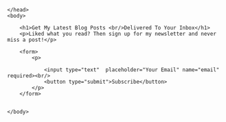 <!DOCTYPE html>
<html> 
    <head>
      <meta charset="utf-8">
        <title>Around the world</title>
<link href="https://fonts.googleapis.com/css?family=Montserrat" rel="stylesheet">
<style>

html 
{
background-color: #323232
}

h1{text-align:center}
p {text-align:center}



 h1 {
 color: white; 
 font-weight: bold; 
 }

 p {
 color: white; 
 font-weight: bold; 
 }

 button {
 color: white; 
 border: none;
 padding: 5px 60px;
 background-color: #E0950D 
 }

 input[type=text] {
    padding: 2px 4px;
    margin: 8px 0;
    
}

</style>

    </head>
    <body>

        <h1>Get My Latest Blog Posts <br/>Delivered To Your Inbox</h1>
        <p>Liked what you read? Then sign up for my newsletter and never miss a post!</p>

        <form>
            <p>
                
                <input type="text"  placeholder="Your Email" name="email" required><br/>
                <button type="submit">Subscribe</button>
            </p>
        </form>

      
    </body>
</html>
